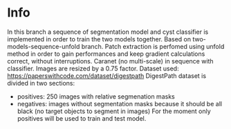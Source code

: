 # Info
In this branch a sequence of segmentation model and cyst classifier is implemented in order to train the two models together. Based on two-models-sequence-unfold branch.
Patch extraction is perfomed using unfold method in order to gain performances and keep gradient calculations correct, without interruptions.
Caranet (no multi-scale) in sequence with classifier. 
Images are resized by a 0.75 factor.
Dataset used: https://paperswithcode.com/dataset/digestpath 
DigestPath dataset is divided in two sections:
-  positives: 250 images with relative segmenation masks
- negatives: images without segmentation masks because it should be all black (no target objects to segment in images)
For the moment only positives will be used to train and test model.